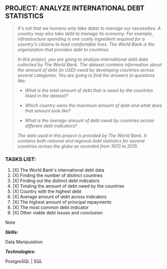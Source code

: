## PROJECT: ANALYZE INTERNATIONAL DEBT STATISTICS
> _It's not that we humans only take debts to manage our necessities. A country may also take debt to manage its economy. For example, infrastructure spending is one costly ingredient required for a country's citizens to lead comfortable lives. The World Bank is the organization that provides debt to countries._
> 
> _In this project, you are going to analyze international debt data collected by The World Bank. The dataset contains information about the amount of debt (in USD) owed by developing countries across several categories. You are going to find the answers to questions like:_
> - _What is the total amount of debt that is owed by the countries listed in the dataset?_
> * _Which country owns the maximum amount of debt and what does that amount look like?_
> + _What is the average amount of debt owed by countries across different debt indicators?_
> 
> _The data used in this project is provided by The World Bank. It contains both national and regional debt statistics for several countries across the globe as recorded from 1970 to 2015._
### TASKS LIST:
1. [X] The World Bank's international debt data
2. [X] Finding the number of distinct countries
3. [X] Finding out the distinct debt indicators
4. [X] Totaling the amount of debt owed by the countries
5. [X] Country with the highest debt
6. [X] Average amount of debt across indicators
7. [X] The highest amount of principal repayments
8. [X] The most common debt indicator
9. [X] Other viable debt issues and conclusion
>[!NOTE]
>**_Skills:_**
>
>Data Manipulation
>
>**_Technologies:_**
>
>PostgreSQL | SQL
